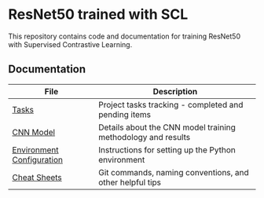 # ResNet50 trained with SCL

This repository contains code and documentation for training ResNet50 with Supervised Contrastive Learning.

## Documentation

| File | Description |
|------|-------------|
| [Tasks](docs/tasks.md) | Project tasks tracking - completed and pending items |
| [CNN Model](docs/cnn_model.md) | Details about the CNN model training methodology and results |
| [Environment Configuration](docs/environment.md) | Instructions for setting up the Python environment |
| [Cheat Sheets](docs/cheat_sheets.md) | Git commands, naming conventions, and other helpful tips |
